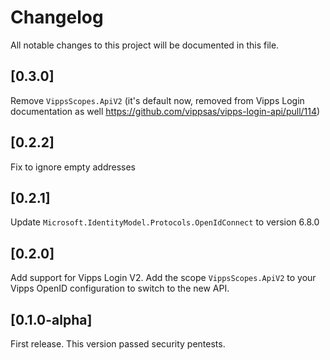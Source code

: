 <!-- START_METADATA
---
title: Login for ASP.NET and Episerver Changelog
sidebar_label: Changelog
sidebar_position: 100
pagination_next: null
pagination_prev: null
---
END_METADATA -->

# Changelog

All notable changes to this project will be documented in this file.

## [0.3.0]

Remove `VippsScopes.ApiV2` (it's default now, removed from Vipps Login documentation as well https://github.com/vippsas/vipps-login-api/pull/114)

## [0.2.2]

Fix to ignore empty addresses

## [0.2.1]

Update `Microsoft.IdentityModel.Protocols.OpenIdConnect` to version 6.8.0

## [0.2.0]

Add support for Vipps Login V2. Add the scope `VippsScopes.ApiV2` to your Vipps OpenID configuration to switch to the new API.

## [0.1.0-alpha]

First release. This version passed security pentests.
